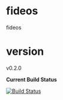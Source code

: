 fideos
======

fideos


version
=======
v0.2.0

**Current Build Status**

[![Build Status](http://phpci.vig.gs/build-status/image/10?branch=master)](http://phpci.vig.gs/build-status/view/10?branch=master)
